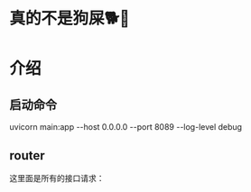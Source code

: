 # 真的不是狗屎🐕💩


# 介绍

## 启动命令

uvicorn main:app --host 0.0.0.0 --port 8089 --log-level debug

## router
这里面是所有的接口请求：


## 